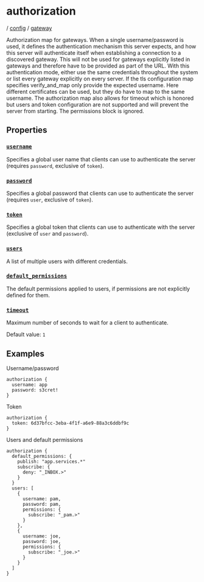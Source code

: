 # authorization

/ [config](/reference/config/index.md) / [gateway](/reference/config/config/gateway/index.md) 

Authorization map for gateways. When a single username/password is
used, it defines the authentication mechanism this server expects,
and how this server will authenticate itself when establishing
a connection to a discovered gateway. This will not be used for
gateways explicitly listed in gateways and therefore have to be
provided as part of the URL. With this authentication mode, either
use the same credentials throughout the system or list every gateway
explicitly on every server. If the tls configuration map specifies
verify_and_map only provide the expected username. Here different
certificates can be used, but they do have to map to the same username.
The authorization map also allows for timeout which is honored but
users and token configuration are not supported and will prevent the
server from starting. The permissions block is ignored.

## Properties

### [`username`](/reference/config/gateway/authorization/username/index.md)

Specifies a global user name that clients can use to authenticate
the server (requires `password`, exclusive of `token`).

### [`password`](/reference/config/gateway/authorization/password/index.md)

Specifies a global password that clients can use to authenticate
the server (requires `user`, exclusive of `token`).

### [`token`](/reference/config/gateway/authorization/token/index.md)

Specifies a global token that clients can use to authenticate with
the server (exclusive of `user` and `password`).

### [`users`](/reference/config/gateway/authorization/users/index.md)

A list of multiple users with different credentials.

### [`default_permissions`](/reference/config/gateway/authorization/default_permissions/index.md)

The default permissions applied to users, if permissions are
not explicitly defined for them.

### [`timeout`](/reference/config/gateway/authorization/timeout/index.md)

Maximum number of seconds to wait for a client to authenticate.

Default value: `1`

## Examples

Username/password
```
authorization {
  username: app
  password: s3cret!
}

```
Token
```
authorization {
  token: 6d37bfcc-3eba-4f1f-a6e9-88a3c6ddbf9c
}

```
Users and default permissions
```
authorization {
  default_permissions: {
    publish: "app.services.*"
    subscribe: {
      deny: "_INBOX.>"
    }
  }
  users: [
    {
      username: pam,
      password: pam,
      permissions: {
        subscribe: "_pam.>"
      }
    },
    {
      username: joe,
      password: joe,
      permissions: {
        subscribe: "_joe.>"
      }
    }
  ]
}

```

